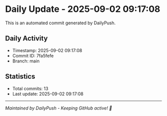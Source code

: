 # Daily Update - 2025-09-02 09:17:08

This is an automated commit generated by DailyPush.

## Daily Activity
- Timestamp: 2025-09-02 09:17:08
- Commit ID: 7fa5fefe
- Branch: main

## Statistics
- Total commits: 13
- Last update: 2025-09-02 09:17:08

---
*Maintained by DailyPush - Keeping GitHub active! 🚀*

